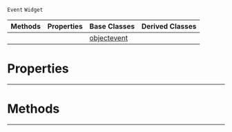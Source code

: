  `Event` `Widget`



|Methods|Properties|Base Classes|Derived Classes|
|---|---|---|---|
| | |[objectevent](https://github.com/PlasmaEngine/PlasmaDocs/tree/master/docs/C%2B%2B/code_reference/class_reference/objectevent.markdown)| |


 #  Properties


---  
 #  Methods


---  
 

 